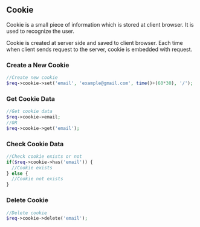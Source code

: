## Cookie

  Cookie is a small piece of information which is stored at client browser. It is used to recognize the user.

  Cookie is created at server side and saved to client browser. Each time when client sends request to the server, cookie is embedded with request.


### Create a New Cookie

```php
//Create new cookie
$req->cookie->set('email', 'example@gmail.com', time()+(60*30), '/');
```


### Get Cookie Data

```php
//Get cookie data
$req->cookie->email;
//OR
$req->cookie->get('email');
```

### Check Cookie Data

```php
//Check cookie exists or not
if($req->cookie->has('email')) {
  //Cookie exists
} else {
  //Cookie not exists
}
```


### Delete Cookie

```php
//Delete cookie
$req->cookie->delete('email');
```
